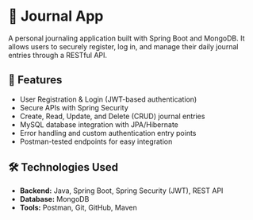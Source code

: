 # 📝 Journal App

A personal journaling application built with Spring Boot and MongoDB. It allows users to securely register, log in, and manage their daily journal entries through a RESTful API.

## 🚀 Features

- User Registration & Login (JWT-based authentication)
- Secure APIs with Spring Security
- Create, Read, Update, and Delete (CRUD) journal entries
- MySQL database integration with JPA/Hibernate
- Error handling and custom authentication entry points
- Postman-tested endpoints for easy integration



## 🛠️ Technologies Used

- **Backend:** Java, Spring Boot, Spring Security (JWT), REST API
- **Database:** MongoDB
- **Tools:** Postman, Git, GitHub, Maven

